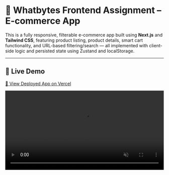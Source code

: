 # 🛒 Whatbytes Frontend Assignment – E-commerce App

This is a fully responsive, filterable e-commerce app built using **Next.js** and **Tailwind CSS**, featuring product listing, product details, smart cart functionality, and URL-based filtering/search — all implemented with client-side logic and persisted state using Zustand and localStorage.

---

## 🚀 Live Demo

[🔗 View Deployed App on Vercel](https://whatbytes-assignment-beta.vercel.app/)

<video src="https://whatbytes-assignment-beta.vercel.app/demo.mp4" autoplay loop muted playsinline width="100%" />

---

## 📌 Features

### ✅ Core Functionality

- 🏠 Home page with:
  - Category and price range filters
  - Search bar with real-time filtering
  - URL-based query filters (`category`, `minPrice`, `maxPrice`, `q`)
  - Responsive product grid
- 📄 Product detail page:
  - Dynamic route `/product/[id]`
  - Quantity management
  - Add to cart support
- 🛒 Cart page:
  - Local cart state with quantity controls
  - Remove items and clear cart
  - Cart summary and persistent storage

### 💡 Extras

- 🔁 Smart filter reset when category changes
- 🔗 Bookmarkable URLs with filters/search states
- 🍞 Toast notifications for all user actions
- 🧭 Reusable back buttons for easy navigation
- 🎨 Fully responsive across desktop, tablet, and mobile

---

## 🧱 Tech Stack

| Tech                   | Usage                                      |
| ---------------------- | ------------------------------------------ |
| **Next.js App Router** | Routing, dynamic pages, API endpoints      |
| **Tailwind CSS**       | UI styling with responsive design          |
| **Zustand**            | State management (products, cart, filters) |
| **localStorage**       | Cart state persistence                     |
| **react-hot-toast**    | Toast notifications                        |

---

## 🗂️ Project Structure

/app
├── layout.tsx
├── page.tsx
├── /product/[id]
├── /cart
/components
├── Header, Footer, ProductCard, Filters, etc.
/data
└── products.json
/services
└── productService.ts
/stores
├── productStore.ts
└── cartStore.ts
/lib
└── hooks, utils

---

## 📦 API Routes (Mocked with `products.json`)

| Endpoint                 | Description           |
| ------------------------ | --------------------- |
| `GET /api/products`      | Returns all products  |
| `GET /api/products/[id]` | Returns product by ID |

Data is fetched from `/data/products.json` internally for mocking real API behavior.

---

## 📋 Assignment Requirements Checklist

### ✅ Must-Have Features

- Header with logo, search, cart badge, profile
- Category filter (radio)
- Price range slider (interactive)
- Product grid (responsive)
- Product card with image, title, price, add-to-cart
- Product detail page with quantity + add to cart
- Cart page with quantity update, remove, clear
- Filtering with category + price + search
- URL-based filters using query params
- State management using Zustand
- Cart state persistence with localStorage
- Responsive design
- Feature-based commits

### 🎁 Bonus Features (Added)

- Reusable back button on detail/cart pages
- Toast notifications for all user actions
- Clear UX for error/empty states
- Persist search + filters via URL

---

## 🧪 Future Improvements

- Add login/auth and connect cart with Supabase
- Add user reviews and ratings
- Implement pagination or infinite scroll
- Server-side filtering for large datasets

---

## 📑 Author

**Parshuram Bagade**  
Frontend Developer from Pune, India  
[Portfolio](https://mrparshu.live/) • [LinkedIn](https://linkedin.com/in/parshuram-bagade/)
